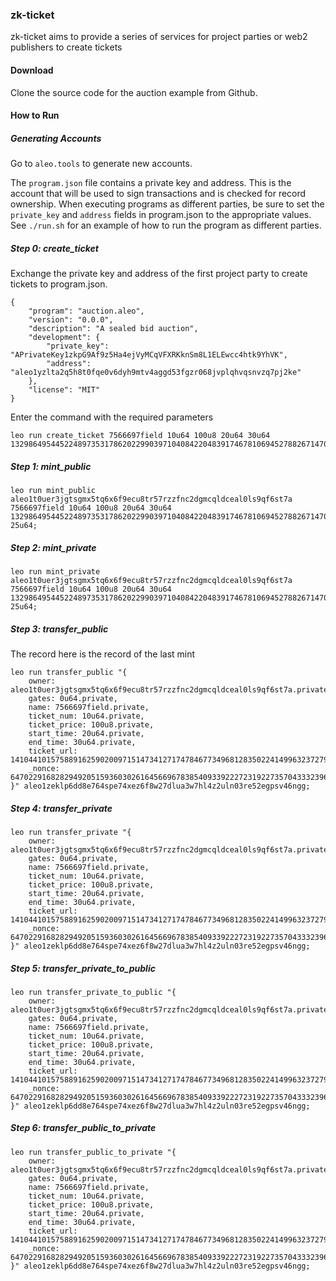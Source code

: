 ### zk-ticket

zk-ticket aims to provide a series of services for project parties or web2 publishers to create tickets

#### Download

Clone the source code for the auction example from Github.

#### How to Run
##### Generating Accounts
Go to ``aleo.tools`` to generate new accounts.

The `program.json` file contains a private key and address. This is the account that will be used to sign transactions and is checked for record ownership. When executing programs as different parties, be sure to set the `private_key` and `address` fields in program.json to the appropriate values. See `./run.sh` for an example of how to run the program as different parties.

##### Step 0: create_ticket
Exchange the private key and address of the first project party to create tickets to program.json.
```
{
    "program": "auction.aleo",
    "version": "0.0.0",
    "description": "A sealed bid auction",
    "development": {
        "private_key": "APrivateKey1zkpG9Af9z5Ha4ejVyMCqVFXRKknSm8L1ELEwcc4htk9YhVK",
        "address": "aleo1yzlta2q5h8t0fqe0v6dyh9mtv4aggd53fgzr068jvplqhvqsnvzq7pj2ke"
    },
    "license": "MIT"
}
```
Enter the command with the required parameters
```
leo run create_ticket 7566697field 10u64 100u8 20u64 30u64 13298649544522489735317862022990397104084220483917467810694527882671470151026591688175478131field;
```

##### Step 1:  mint_public
```
leo run mint_public aleo1t0uer3jgtsgmx5tq6x6f9ecu8tr57rzzfnc2dgmcqldceal0ls9qf6st7a 7566697field 10u64 100u8 20u64 30u64 13298649544522489735317862022990397104084220483917467810694527882671470151026591688175478131field 25u64;
```

##### Step 2: mint_private
```
leo run mint_private aleo1t0uer3jgtsgmx5tq6x6f9ecu8tr57rzzfnc2dgmcqldceal0ls9qf6st7a 7566697field 10u64 100u8 20u64 30u64 13298649544522489735317862022990397104084220483917467810694527882671470151026591688175478131field 25u64;
```

##### Step 3: transfer_public
The record here is the record of the last mint
```
leo run transfer_public "{
    owner: aleo1t0uer3jgtsgmx5tq6x6f9ecu8tr57rzzfnc2dgmcqldceal0ls9qf6st7a.private,
    gates: 0u64.private,
    name: 7566697field.private,
    ticket_num: 10u64.private,
    ticket_price: 100u8.private,
    start_time: 20u64.private,
    end_time: 30u64.private,
    ticket_url: 1410441015758891625902009715147341271747846773496812835022414996323727951771field.private,
    _nonce: 647022916828294920515936030261645669678385409339222723192273570433323966508group.public
}" aleo1zeklp6dd8e764spe74xez6f8w27dlua3w7hl4z2uln03re52egpsv46ngg;

```

##### Step 4: transfer_private
```
leo run transfer_private "{
    owner: aleo1t0uer3jgtsgmx5tq6x6f9ecu8tr57rzzfnc2dgmcqldceal0ls9qf6st7a.private,
    gates: 0u64.private,
    name: 7566697field.private,
    ticket_num: 10u64.private,
    ticket_price: 100u8.private,
    start_time: 20u64.private,
    end_time: 30u64.private,
    ticket_url: 1410441015758891625902009715147341271747846773496812835022414996323727951771field.private,
    _nonce: 647022916828294920515936030261645669678385409339222723192273570433323966508group.public
}" aleo1zeklp6dd8e764spe74xez6f8w27dlua3w7hl4z2uln03re52egpsv46ngg;
```

##### Step 5: transfer_private_to_public
```
leo run transfer_private_to_public "{
    owner: aleo1t0uer3jgtsgmx5tq6x6f9ecu8tr57rzzfnc2dgmcqldceal0ls9qf6st7a.private,
    gates: 0u64.private,
    name: 7566697field.private,
    ticket_num: 10u64.private,
    ticket_price: 100u8.private,
    start_time: 20u64.private,
    end_time: 30u64.private,
    ticket_url: 1410441015758891625902009715147341271747846773496812835022414996323727951771field.private,
    _nonce: 647022916828294920515936030261645669678385409339222723192273570433323966508group.public
}" aleo1zeklp6dd8e764spe74xez6f8w27dlua3w7hl4z2uln03re52egpsv46ngg;
```
 
##### Step 6: transfer_public_to_private
```
leo run transfer_public_to_private "{
    owner: aleo1t0uer3jgtsgmx5tq6x6f9ecu8tr57rzzfnc2dgmcqldceal0ls9qf6st7a.private,
    gates: 0u64.private,
    name: 7566697field.private,
    ticket_num: 10u64.private,
    ticket_price: 100u8.private,
    start_time: 20u64.private,
    end_time: 30u64.private,
    ticket_url: 1410441015758891625902009715147341271747846773496812835022414996323727951771field.private,
    _nonce: 647022916828294920515936030261645669678385409339222723192273570433323966508group.public
}" aleo1zeklp6dd8e764spe74xez6f8w27dlua3w7hl4z2uln03re52egpsv46ngg;
```